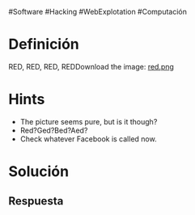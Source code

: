 #Software #Hacking #WebExplotation #Computación 
# Definición
RED, RED, RED, REDDownload the image: [red.png](https://challenge-files.picoctf.net/c_verbal_sleep/831307718b34193b288dde31e557484876fb84978b5818e2627e453a54aa9ba6/red.png)
# Hints
- The picture seems pure, but is it though?
- Red?Ged?Bed?Aed?
- Check whatever Facebook is called now.
# Solución

## Respuesta